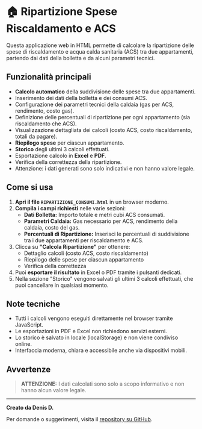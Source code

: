 # 🏠 Ripartizione Spese Riscaldamento e ACS

Questa applicazione web in HTML permette di calcolare la ripartizione delle spese di riscaldamento e acqua calda sanitaria (ACS) tra due appartamenti, partendo dai dati della bolletta e da alcuni parametri tecnici.

## Funzionalità principali

- **Calcolo automatico** della suddivisione delle spese tra due appartamenti.
- Inserimento dei dati della bolletta e dei consumi ACS.
- Configurazione dei parametri tecnici della caldaia (gas per ACS, rendimento, costo gas).
- Definizione delle percentuali di ripartizione per ogni appartamento (sia riscaldamento che ACS).
- Visualizzazione dettagliata dei calcoli (costo ACS, costo riscaldamento, totali da pagare).
- **Riepilogo spese** per ciascun appartamento.
- **Storico** degli ultimi 3 calcoli effettuati.
- Esportazione calcolo in **Excel** e **PDF**.
- Verifica della correttezza della ripartizione.
- Attenzione: i dati generati sono solo indicativi e non hanno valore legale.

## Come si usa

1. **Apri il file `RIPARTIZIONE_CONSUMI.html`** in un browser moderno.
2. **Compila i campi richiesti** nelle varie sezioni:
   - **Dati Bolletta:** Importo totale e metri cubi ACS consumati.
   - **Parametri Caldaia:** Gas necessario per ACS, rendimento della caldaia, costo del gas.
   - **Percentuali di Ripartizione:** Inserisci le percentuali di suddivisione tra i due appartamenti per riscaldamento e ACS.
3. Clicca su **"Calcola Ripartizione"** per ottenere:
   - Dettaglio calcoli (costo ACS, costo riscaldamento)
   - Riepilogo delle spese per ciascun appartamento
   - Verifica della correttezza
4. Puoi **esportare il risultato** in Excel o PDF tramite i pulsanti dedicati.
5. Nella sezione "Storico" vengono salvati gli ultimi 3 calcoli effettuati, che puoi cancellare in qualsiasi momento.

## Note tecniche

- Tutti i calcoli vengono eseguiti direttamente nel browser tramite JavaScript.
- Le esportazioni in PDF e Excel non richiedono servizi esterni.
- Lo storico è salvato in locale (localStorage) e non viene condiviso online.
- Interfaccia moderna, chiara e accessibile anche via dispositivi mobili.

## Avvertenze

> **ATTENZIONE:** I dati calcolati sono solo a scopo informativo e non hanno alcun valore legale.

---

**Creato da Denis D.**

Per domande o suggerimenti, visita il [repository su GitHub](https://github.com/a080502/Varie).